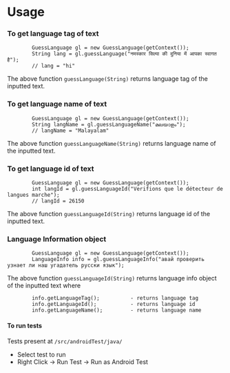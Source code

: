 Usage
=====

### To get language tag of text 

```
        GuessLanguage gl = new GuessLanguage(getContext());
        String lang = gl.guessLanguage("नमस्कार सिल्पा की दुनिया में आपका स्वागत है");
        // lang = "hi"

```

The above function `guessLanguage(String)` returns language tag of the inputted text.


### To get language name of text 

```
        GuessLanguage gl = new GuessLanguage(getContext());
        String langName = gl.guessLanguageName("മലയാളം");
        // langName = "Malayalam"

```

The above function `guessLanguageName(String)` returns language name of the inputted text.

### To get language id of text 

```
        GuessLanguage gl = new GuessLanguage(getContext());
        int langId = gl.guessLanguageId("Verifions que le détecteur de langues marche");
        // langId = 26150

```

The above function `guessLanguageId(String)` returns language id of the inputted text.


### Language Information object

```
        GuessLanguage gl = new GuessLanguage(getContext());
        LanguageInfo info = gl.guessLanguageInfo("авай проверить  узнает ли наш угадатель русски язык");        

```

The above function `guessLanguageId(String)` returns language info object of the inputted text where

```
        info.getLanguageTag();          - returns language tag
        info.getLanguageId();           - returns language id
        info.getLanguageName();         - returns language name

```


#### To run tests
Tests present at `/src/androidTest/java/`

  - Select test to run
  - Right Click -> Run Test -> Run as Android Test

